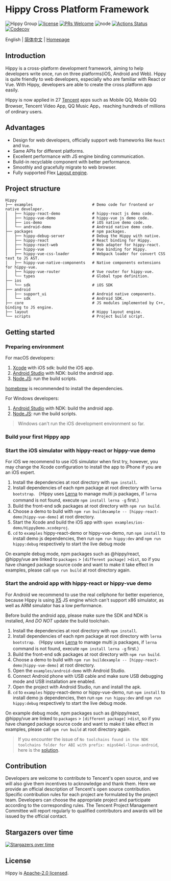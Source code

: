 # Hippy Cross Platform Framework

![Hippy Group](https://img.shields.io/badge/group-Hippy-blue.svg) [![license](https://img.shields.io/badge/license-Apache%202-blue)](https://github.com/Tencent/Hippy/blob/master/LICENSE) [![PRs Welcome](https://img.shields.io/badge/PRs-welcome-brightgreen.svg)](https://github.com/Tencent/Hippy/pulls) ![node](https://img.shields.io/badge/node-%3E%3D10.0.0-green.svg) [![Actions Status](https://github.com/Tencent/Hippy/workflows/build/badge.svg?branch=master)](https://github.com/Tencent/Hippy/actions) [![Codecov](https://img.shields.io/codecov/c/github/Tencent/Hippy)](https://codecov.io/gh/Tencent/Hippy)

English | [简体中文](./README.zh_CN.md) | [Homepage](//tencent.github.io/Hippy/)

## Introduction

Hippy is a cross-platform development framework, aiming to help developers write once, run on three platforms(iOS, Android and Web). Hippy is quite friendly to web developers, especially who are familiar with React or Vue. With Hippy, developers are able to create the cross platform app easily.

Hippy is now applied in 27 [Tencent](http://www.tencent.com/) apps such as Mobile QQ, Mobile QQ Browser, Tencent Video App, QQ Music App，reaching hundreds of millions of ordinary users.

## Advantages

* Design for web developers, officially support web frameworks like `React` and `Vue`.
* Same APIs for different platforms.
* Excellent performance with JS engine binding communication.
* Build-in recyclable component with better performance.
* Smoothly and gracefully migrate to web browser.
* Fully supported Flex [Layout engine](./layout).

## Project structure

```text
Hippy
├── examples                          # Demo code for frontend or native developer.
│   ├── hippy-react-demo              # hippy-react js demo code.
│   ├── hippy-vue-demo                # hippy-vue js demo code.
│   ├── ios-demo                      # iOS native demo code.
│   └── android-demo                  # Android native demo code.
├── packages                          # npm packages.
│   ├── hippy-debug-server            # Debug the Hippy with native.
│   ├── hippy-react                   # React binding for Hippy.
│   ├── hippy-react-web               # Web adapter for hippy-react.
│   ├── hippy-vue                     # Vue binding for Hippy.
│   ├── hippy-vue-css-loader          # Webpack loader for convert CSS text to JS AST.
│   ├── hippy-vue-native-components   # Native components extensions for hippy-vue.
│   ├── hippy-vue-router              # Vue router for hippy-vue.
│   └── types                         # Global type definition.
├── ios
│   └── sdk                           # iOS SDK
├── android
│   ├── support_ui                    # Android native components.
│   └── sdk                           # Android SDK.
├── core                              # JS modules implemented by C++, binding to JS engine.
├── layout                            # Hippy layout engine.
└── scripts                           # Project build script.
```

## Getting started

### Preparing environment

For macOS developers:

1. [Xcode](https://developer.apple.com/xcode/) with iOS sdk: build the iOS app.
2. [Android Studio](https://developer.android.com/studio) with NDK: build the android app.
3. [Node.JS](https://nodejs.org/en/): run the build scripts.

[homebrew](https://brew.sh/) is recommended to install the dependencies.

For Windows developers:

1. [Android Studio](https://developer.android.com/studio) with NDK: build the android app.
2. [Node.JS](https://nodejs.org/en/): run the build scripts.

> Windows can't run the iOS development environment so far.

### Build your first Hippy app

### Start the iOS simulator with hippy-react or hippy-vue demo

For iOS we recommend to use iOS simulator when first try, however, you may change the Xcode configuration to install the app to iPhone if you are an iOS expert.

1. Install the dependencies at root directory with `npm install`.
2. Install dependencies of each npm package at root directory with `lerna bootstrap`.
   （Hippy uses [Lerna](https://lerna.js.org/) to manage multi js packages, if `lerna` command is not found, execute `npm install lerna -g` first.）
3. Build the front-end sdk packages at root directory with `npm run build`.
4. Choose a demo to build with `npm run buildexample -- [hippy-react-demo|hippy-vue-demo]` at root directory.
5. Start the Xcode and build the iOS app with `open examples/ios-demo/HippyDemo.xcodeproj`.
6. `cd` to `examples` hippy-react-demo or hippy-vue-demo, run `npm install` to install demo js dependencies, then run `npm run hippy:dev` and `npm run hippy:debug` respectively to start the live debug mode

On example debug mode, npm packages such as @hippy/react, @hippy/vue are linked to `packages` > `[different package]` >`dist`, so if you have changed package source code and want to make it take effect in examples, please call `npm run build` at root directory again.

### Start the android app with hippy-react or hippy-vue demo

For Android we recommend to use the real cellphone for better experience, because Hippy is using [X5](https://x5.tencent.com/) JS engine which can't support x86 simulator, as well as ARM simulator has a low performance.

Before build the android app, please make sure the SDK and NDK is installed, And *DO NOT* update the build toolchain.

1. Install the dependencies at root directory with `npm install`.
2. Install dependencies of each npm package at root directory with `lerna bootstrap`.
   （Hippy uses [Lerna](https://lerna.js.org/) to manage multi js packages, if `lerna` command is not found, execute `npm install lerna -g` first.）
3. Build the front-end sdk packages at root directory with `npm run build`.
4. Choose a demo to build with `npm run buildexample -- [hippy-react-demo|hippy-vue-demo]` at root directory.
5. Open the `examples/android-demo` with Android Studio.
6. Connect Android phone with USB cable and make sure USB debugging mode and USB installation are enabled.
7. Open the project with Android Studio, run and install the apk.
8. `cd` to `examples` hippy-react-demo or hippy-vue-demo, run `npm install` to install demo js dependencies, then run `npm run hippy:dev` and `npm run hippy:debug` respectively to start the live debug mode.

On example debug mode, npm packages such as @hippy/react, @hippy/vue are linked to `packages` > `[different package]` >`dist`, so if you have changed package source code and want to make it take effect in examples, please call `npm run build` at root directory again.

> If you encounter the issue of `No toolchains found in the NDK toolchains folder for ABI with prefix: mips64el-linux-android`, here is the [solution](https://github.com/google/filament/issues/15#issuecomment-415423557).

## Contribution

Developers are welcome to contribute to Tencent's open source, and we will also give them incentives to acknowledge and thank them. Here we provide an official description of Tencent's open source contribution. Specific contribution rules for each project are formulated by the project team. Developers can choose the appropriate project and participate according to the corresponding rules. The Tencent Project Management Committee will report regularly to qualified contributors and awards will be issued by the official contact.

## Stargazers over time

[![Stargazers over time](https://starchart.cc/Tencent/Hippy.svg)](https://starchart.cc/Tencent/Hippy)

## License

Hippy is [Apache-2.0 licensed](./LICENSE).
